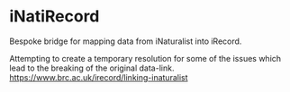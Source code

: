 # iNatiRecord

Bespoke bridge for mapping data from iNaturalist into iRecord.

Attempting to create a temporary resolution for some of the issues which lead to the breaking of the original data-link.
https://www.brc.ac.uk/irecord/linking-inaturalist

